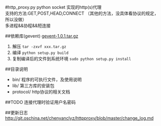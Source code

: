 #http_proxy.py
python socket 实现的http(s)代理  
支持的方法:GET,POST,HEAD,CONNECT （其他的方法，没具体看协议的规定，所以没做）    
多进程&&协程&&短连接   


##依赖库(gevent)
[gevent-1.0.1.tar.gz](http://git.oschina.net/chenyanclyz/httpproxy/blob/master/lib/gevent-1.0.1.tar.gz)    
1. 解压 `tar -zxvf xxx.tar.gz`   
2. 编译 `python setup.py build`   
3. 复制编译后的文件到系统环境 `sudo python setup.py install`    


##目录说明
+ bin/ 程序的可执行文件，及使用说明   
+ lib/ 第三方库的安装包   
+ protocol/ http协议的相关文档   

##TODO
连接代理时验证用户名密码

##更新日志
http://git.oschina.net/chenyanclyz/httpproxy/blob/master/change_log.md
